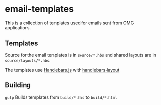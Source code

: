 # email-templates
This is a collection of templates used for emails sent from OMG applications.

## Templates
Source for the email templates is in `source/*.hbs` and shared layouts are in `source/layouts/*.hbs`.

The templates use [Handlebars.js](http://handlebarsjs.com/) with [handlebars-layout](https://www.npmjs.com/package/handlebars-layouts)

## Building
```gulp```
Builds templates from `build/*.hbs` to `build/*.html`
